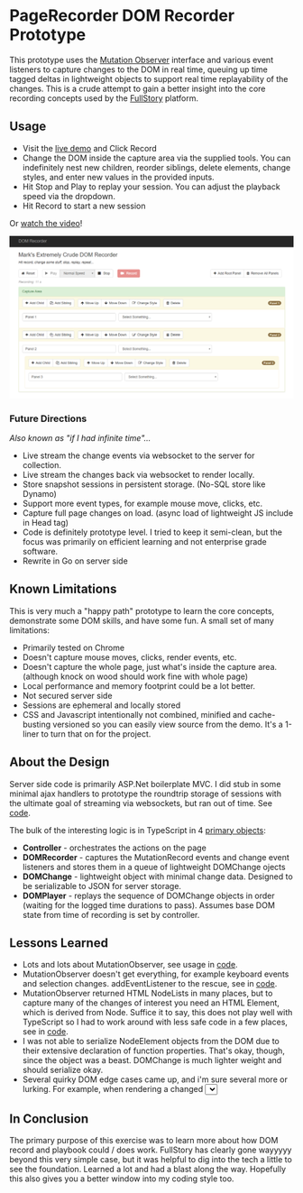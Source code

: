 # PageRecorder DOM Recorder Prototype

This prototype uses the [Mutation Observer](https://developer.mozilla.org/en-US/docs/Web/API/MutationObserver) interface and various event listeners to capture changes to the DOM in real time, queuing up time tagged deltas in lightweight objects to support real time replayability of the changes. This is a crude attempt to gain a better insight into the core recording concepts used by the [FullStory](https://www.fullstory.com/) platform.

## Usage

- Visit the [live demo](http://35.196.4.233/) and Click Record
- Change the DOM inside the capture area via the supplied tools. You can indefinitely nest new children, reorder siblings, delete elements, change styles, and enter new values in the provided inputs.
- Hit Stop and Play to replay your session. You can adjust the playback speed via the dropdown.
- Hit Record to start a new session

Or [watch the video](http://recordit.co/zuQAJ7DqwT)!



![Screenshot](1545005938296.png)

### Future Directions

*Also known as "if I had infinite time"...*

- Live stream the change events via websocket to the server for collection.
- Live stream the changes back via websocket to render locally.
- Store snapshot sessions in persistent storage. (No-SQL store like Dynamo)
- Support more event types, for example mouse move, clicks, etc.
- Capture full page changes on load. (async load of lightweight JS include in Head tag)
- Code is definitely prototype level. I tried to keep it semi-clean, but the focus was primarily on efficient learning and not enterprise grade software.
- Rewrite in Go on server side

## Known Limitations

This is very much a "happy path" prototype to learn the core concepts, demonstrate some DOM skills, and have some fun. A small set of many limitations:

- Primarily tested on Chrome
- Doesn't capture mouse moves, clicks, render events, etc.
- Doesn't capture the whole page, just what's inside the capture area. (although knock on wood should work fine with whole page)
- Local performance and memory footprint could be a lot better.
- Not secured server side 
- Sessions are ephemeral and locally stored
- CSS and Javascript intentionally not combined, minified and cache-busting versioned so you can easily view source from the demo. It's a 1-liner to turn that on for the project.

## About the Design

Server side code is primarily ASP.Net boilerplate MVC. I did stub in some minimal ajax handlers to prototype the roundtrip storage of sessions with the ultimate goal of streaming via websockets, but ran out of time. See [code](https://github.com/marktisham/PageRecorder/blob/7f4bc72fc9099df94d23516070ef395f07926fd2/PageRecorder/Controllers/HomeController.cs#L33). 

The bulk of the interesting logic is in TypeScript in 4 [primary objects](https://github.com/marktisham/PageRecorder/tree/master/PageRecorder/Scripts/PageRecorder):

- **Controller** - orchestrates the actions on the page
- **DOMRecorder** - captures the MutationRecord events and change event listeners and stores them in a queue of lightweight DOMChange ojects
- **DOMChange** - lightweight object with minimal change data. Designed to be serializable to JSON for server storage. 
- **DOMPlayer** - replays the sequence of DOMChange objects in order (waiting for the logged time durations to pass). Assumes base DOM state from time of recording is set by controller.


## Lessons Learned

- Lots and lots about MutationObserver, see usage in [code](https://github.com/marktisham/PageRecorder/blob/7f4bc72fc9099df94d23516070ef395f07926fd2/PageRecorder/Scripts/PageRecorder/DOMRecorder.ts#L16).
- MutationObserver doesn't get everything, for example keyboard events and selection changes. addEventListener to the rescue, see in [code](https://github.com/marktisham/PageRecorder/blob/7f4bc72fc9099df94d23516070ef395f07926fd2/PageRecorder/Scripts/PageRecorder/DOMRecorder.ts#L78).
- MutationObserver returned HTML NodeLists in many places, but to capture many of the changes of interest you need an HTML Element, which is derived from Node. Suffice it to say, this does not play well with TypeScript so I had to work around with less safe code in a few places, see in [code](https://github.com/marktisham/PageRecorder/blob/7f4bc72fc9099df94d23516070ef395f07926fd2/PageRecorder/Scripts/PageRecorder/DOMChange.ts#L22).
- I was not able to serialize NodeElement objects from the DOM due to their extensive declaration of function properties. That's okay, though, since the object was a beast. DOMChange is much lighter weight and should serialize okay.
- Several quirky DOM edge cases came up, and i'm sure several more or lurking. For example, when rendering a changed <select> component extra inner text nodes would get rendered as children, likely stemming from node vs element differences (or whitespace in the html). Didn't have time to dig into that, so worked around. See [code](https://github.com/marktisham/PageRecorder/blob/7f4bc72fc9099df94d23516070ef395f07926fd2/PageRecorder/Scripts/PageRecorder/DOMChange.ts#L87) 


## In Conclusion

The primary purpose of this exercise was to learn more about how DOM record and playbook could / does work. FullStory has clearly gone wayyyyy beyond this very simple case, but it was helpful to dig into the tech a little to see the foundation. Learned a lot and had a blast along the way. Hopefully this also gives you a better window into my coding style too.





